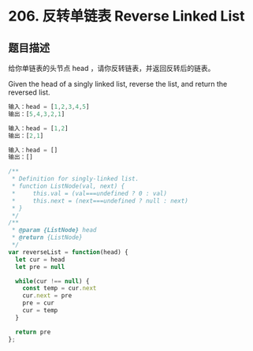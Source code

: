 # 206. 反转单链表 Reverse Linked List

## 题目描述

给你单链表的头节点 head ，请你反转链表，并返回反转后的链表。

Given the head of a singly linked list, reverse the list, and return the reversed list.

```js
输入：head = [1,2,3,4,5]
输出：[5,4,3,2,1]

输入：head = [1,2]
输出：[2,1]

输入：head = []
输出：[]
```

```js
/**
 * Definition for singly-linked list.
 * function ListNode(val, next) {
 *     this.val = (val===undefined ? 0 : val)
 *     this.next = (next===undefined ? null : next)
 * }
 */
/**
 * @param {ListNode} head
 * @return {ListNode}
 */
var reverseList = function(head) {
  let cur = head
  let pre = null

  while(cur !== null) {
    const temp = cur.next
    cur.next = pre
    pre = cur
    cur = temp  
  }

  return pre
};
```